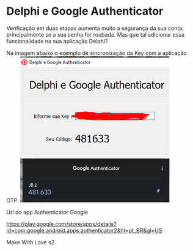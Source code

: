 # Delphi e Google Authenticator
 Verificação em duas etapas aumenta muito a segurança da sua conta, principalmente se a sua senha for roubada. Mas que tal adicionar essa funcionalidade na sua aplicação Delphi?
 
 Na imagem abaixo o exemplo de sincronização da Key com a aplicação OTP.
 ![Screenshot](PrintAuthenticator.png)
 
 Url do app Authenticator Google
 
 https://play.google.com/store/apps/details?id=com.google.android.apps.authenticator2&hl=pt_BR&gl=US
 
 
 Make With Love s2.
